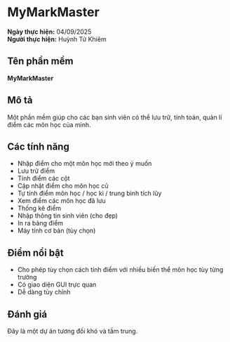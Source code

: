 # MyMarkMaster

**Ngày thực hiện:** 04/09/2025  
**Người thực hiện:** Huỳnh Tử Khiêm  

## Tên phần mềm
**MyMarkMaster**

## Mô tả
Một phần mềm giúp cho các bạn sinh viên có thể lưu trữ, tính toán, quản lí điểm các môn học của mình.

## Các tính năng
- Nhập điểm cho một môn học mới theo ý muốn  
- Lưu trữ điểm  
- Tính điểm các cột  
- Cập nhật điểm cho môn học cũ  
- Tự tính điểm môn học / học kì / trung bình tích lũy  
- Xem điểm các môn học đã lưu  
- Thống kê điểm  
- Nhập thông tin sinh viên (cho đẹp)  
- In ra bảng điểm  
- Máy tính cơ bản (tùy chọn)  

## Điểm nổi bật
- Cho phép tùy chọn cách tính điểm với nhiều biến thể môn học tùy từng trường  
- Có giao diện GUI trực quan  
- Dễ dàng tùy chỉnh  

## Đánh giá
Đây là một dự án tương đối khó và tầm trung.  
